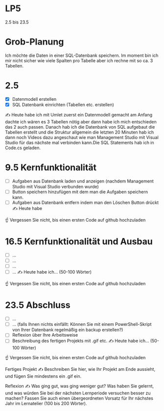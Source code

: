 # LP5

2.5 bis 23.5

# Grob-Planung
Ich möchte die Daten in einer SQL-Datenbank speichern. Im moment bin ich mir nicht sicher wie viele Spalten pro Tabelle aber ich rechne mit so ca. 3 Tabellen.

# 2.5

- [x] Datenmodell erstellen
- [x] SQL Datenbank einrichten (Tabellen etc. erstellen)

✍️ Heute habe ich mit Umlet zuerst ein Datenmodell gemacht am Anfang dachte ich wären es 3 Tabellen nötig aber dann habe ich mich entschieden das 2 auch passen. Danach hab ich die Datenbank von SQL aufgebaut die Tabellen erstellt und die Struktur allgemein die letzten 20 Minuten hab ich dann noch Videos dazu angeschaut wie man Management Studio mit Visual Studio für das nächste mal verbinden kann.Die SQL Statements hab ich in Code.cs geladen.


# 9.5 Kernfunktionalität
- [ ] Aufgaben aus Datenbank laden und anzeigen (nachdem Management Studio mit Visual Studio verbunden wurde)
- [ ] Button speichern hinzufügen mit dem man die Aufgaben speichern kann.
- [ ] Aufgaben aus Datenbank entfern indem man den Löschen Button drückt
✍️ Heute habe

☝️ Vergessen Sie nicht, bis einen ersten Code auf github hochzuladen

# 16.5 Kernfunktionalität und Ausbau
- [ ] ...
- [ ] ...
- [ ] ...
- [ ] ...
✍️ Heute habe ich... (50-100 Wörter)

☝️ Vergessen Sie nicht, bis einen ersten Code auf github hochzuladen

# 23.5 Abschluss
- [ ] ...
- [ ] ... (falls Ihnen nichts einfällt: Können Sie mit einem PowerShell-Skript von Ihrer Datenbank regelmäßig ein backup erstellen?)
- [ ] Reflexion über Ihre Arbeitsweise
- [ ] Beschreibung des fertigen Projekts mit .gif etc.
✍️ Heute habe ich... (50-100 Wörter)

☝️ Vergessen Sie nicht, bis einen ersten Code auf github hochzuladen

Fertiges Projekt
✍️ Beschreiben Sie hier, wie Ihr Projekt am Ende aussieht, und fügen Sie mindestens ein .gif ein.

Reflexion
✍️ Was ging gut, was ging weniger gut? Was haben Sie gelernt, und was würden Sie bei der nächsten Lernperiode versuchen besser zu machen? Fassen Sie auch einen übergeordneten Vorsatz für Ihr nächstes Jahr im Lernatelier (100 bis 200 Wörter).
